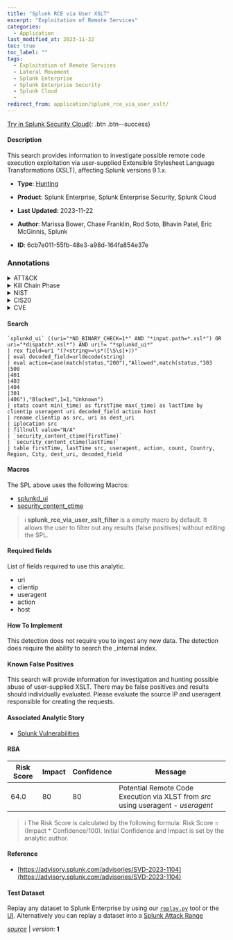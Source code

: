 ```yaml
---
title: "Splunk RCE via User XSLT"
excerpt: "Exploitation of Remote Services"
categories:
  - Application
last_modified_at: 2023-11-22
toc: true
toc_label: ""
tags:
  - Exploitation of Remote Services
  - Lateral Movement
  - Splunk Enterprise
  - Splunk Enterprise Security
  - Splunk Cloud
  - 
redirect_from: application/splunk_rce_via_user_xslt/
---
```




[Try in Splunk Security Cloud](https://www.splunk.com/en_us/cyber-security.html){: .btn .btn--success}

#### Description

This search provides information to investigate possible remote code execution exploitation via user-supplied Extensible Stylesheet Language Transformations (XSLT), affecting Splunk versions 9.1.x.

- **Type**: [Hunting](https://github.com/splunk/security_content/wiki/Detection-Analytic-Types)
- **Product**: Splunk Enterprise, Splunk Enterprise Security, Splunk Cloud

- **Last Updated**: 2023-11-22
- **Author**: Marissa Bower, Chase Franklin, Rod Soto, Bhavin Patel, Eric McGinnis, Splunk
- **ID**: 6cb7e011-55fb-48e3-a98d-164fa854e37e

### Annotations
<details>
  <summary>ATT&CK</summary>

<div markdown="1">

#### [ATT&CK](https://attack.mitre.org/)

| ID          | Technique   | Tactic         |
| ----------- | ----------- |--------------- |
| [T1210](https://attack.mitre.org/techniques/T1210/) | Exploitation of Remote Services | Lateral Movement |

</div>
</details>


<details>
  <summary>Kill Chain Phase</summary>

<div markdown="1">

* Exploitation


</div>
</details>


<details>
  <summary>NIST</summary>

<div markdown="1">

* DE.AE



</div>
</details>

<details>
  <summary>CIS20</summary>

<div markdown="1">

* CIS 10



</div>
</details>

<details>
  <summary>CVE</summary>

<div markdown="1">

| ID          | Summary | [CVSS](https://nvd.nist.gov/vuln-metrics/cvss) |
| ----------- | ----------- | -------------- |
| [](https://nvd.nist.gov/vuln/detail/) |  |  |



</div>
</details>


#### Search

```
`splunkd_ui` ((uri="*NO_BINARY_CHECK=1*" AND "*input.path=*.xsl*") OR uri="*dispatch*.xsl*") AND uri!= "*splunkd_ui*" 
| rex field=uri "(?<string>=\s*([\S\s]+))" 
| eval decoded_field=urldecode(string) 
| eval action=case(match(status,"200"),"Allowed",match(status,"303
|500
|401
|403
|404
|301
|406"),"Blocked",1=1,"Unknown") 
| stats count min(_time) as firstTime max(_time) as lastTime by clientip useragent uri decoded_field action host 
| rename clientip as src, uri as dest_uri 
| iplocation src 
| fillnull value="N/A" 
| `security_content_ctime(firstTime)` 
| `security_content_ctime(lastTime)` 
| table firstTime, lastTime src, useragent, action, count, Country, Region, City, dest_uri, decoded_field
```

#### Macros
The SPL above uses the following Macros:
* [splunkd_ui](https://github.com/splunk/security_content/blob/develop/macros/splunkd_ui.yml)
* [security_content_ctime](https://github.com/splunk/security_content/blob/develop/macros/security_content_ctime.yml)

> :information_source:
> **splunk_rce_via_user_xslt_filter** is a empty macro by default. It allows the user to filter out any results (false positives) without editing the SPL.



#### Required fields
List of fields required to use this analytic.
* uri
* clientip
* useragent
* action
* host



#### How To Implement
This detection does not require you to ingest any new data. The detection does require the ability to search the _internal index.
#### Known False Positives
This search will provide information for investigation and hunting possible abuse of user-supplied XSLT. There may be false positives and results should individually evaluated. Please evaluate the source IP and useragent responsible for creating the requests.

#### Associated Analytic Story
* [Splunk Vulnerabilities](/stories/splunk_vulnerabilities)




#### RBA

| Risk Score  | Impact      | Confidence   | Message      |
| ----------- | ----------- |--------------|--------------|
| 64.0 | 80 | 80 | Potential Remote Code Execution via XLST from $src$ using useragent - $useragent$ |


> :information_source:
> The Risk Score is calculated by the following formula: Risk Score = (Impact * Confidence/100). Initial Confidence and Impact is set by the analytic author.


#### Reference

* [https://advisory.splunk.com/advisories/SVD-2023-1104](https://advisory.splunk.com/advisories/SVD-2023-1104)



#### Test Dataset
Replay any dataset to Splunk Enterprise by using our [`replay.py`](https://github.com/splunk/attack_data#using-replaypy) tool or the [UI](https://github.com/splunk/attack_data#using-ui).
Alternatively you can replay a dataset into a [Splunk Attack Range](https://github.com/splunk/attack_range#replay-dumps-into-attack-range-splunk-server)




[*source*](https://github.com/splunk/security_content/tree/develop/detections/application/splunk_rce_via_user_xslt.yml) \| *version*: **1**